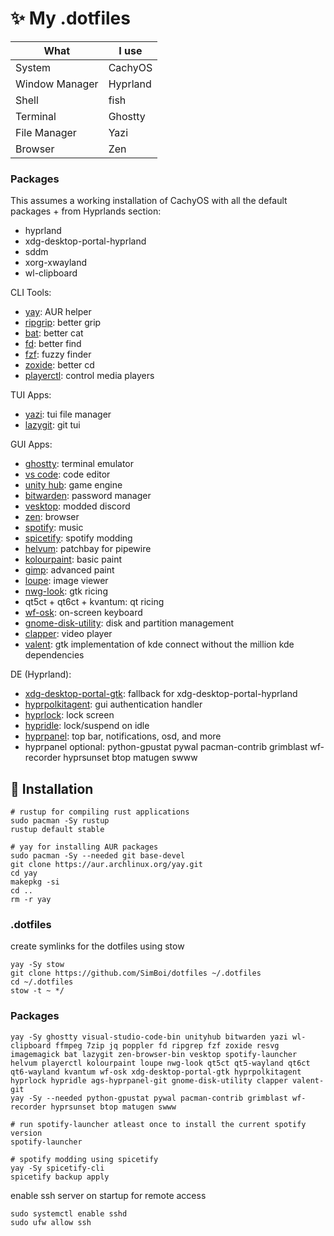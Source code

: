 # ✨ My .dotfiles

What | I use
-----|-----
System | CachyOS
Window Manager | Hyprland
Shell | fish
Terminal | Ghostty
File Manager | Yazi
Browser | Zen

### Packages

This assumes a working installation of CachyOS with all the default packages + from Hyprlands section:
* hyprland
* xdg-desktop-portal-hyprland
* sddm
* xorg-xwayland
* wl-clipboard

CLI Tools:

* [yay](https://github.com/Jguer/yay): AUR helper
* [ripgrip](https://github.com/BurntSushi/ripgrep): better grip
* [bat](https://github.com/sharkdp/bat?tab=readme-ov-file): better cat
* [fd](https://github.com/sharkdp/fd): better find
* [fzf](https://github.com/junegunn/fzf): fuzzy finder
* [zoxide](https://github.com/ajeetdsouza/zoxide): better cd
* [playerctl](https://github.com/altdesktop/playerctl): control media players

TUI Apps:

* [yazi](https://yazi-rs.github.io/docs/installation): tui file manager
* [lazygit](https://github.com/jesseduffield/lazygit): git tui

GUI Apps:

* [ghostty](https://ghostty.org/docs/install/binary#linux-(official)): terminal emulator
* [vs code](https://aur.archlinux.org/packages/visual-studio-code-bin): code editor
* [unity hub](https://aur.archlinux.org/packages/unityhub): game engine
* [bitwarden](https://archlinux.org/packages/extra/x86_64/bitwarden/): password manager
* [vesktop](https://vesktop.vencord.dev/install/linux/): modded discord
* [zen](https://aur.archlinux.org/packages/zen-browser-bin): browser
* [spotify](https://wiki.archlinux.org/title/Spotify): music
* [spicetify](https://spicetify.app/docs/advanced-usage/installation): spotify modding
* [helvum](https://github.com/relulz/helvum): patchbay for pipewire
* [kolourpaint](https://apps.kde.org/kolourpaint/): basic paint
* [gimp](): advanced paint
* [loupe](https://apps.gnome.org/Loupe/): image viewer
* [nwg-look](https://github.com/nwg-piotr/nwg-look): gtk ricing
* qt5ct + qt6ct + kvantum: qt ricing
* [wf-osk](https://github.com/WayfireWM/wf-osk): on-screen keyboard
* [gnome-disk-utility](https://apps.gnome.org/DiskUtility/): disk and partition management
* [clapper](https://github.com/Rafostar/clapper?tab=readme-ov-file): video player
* [valent](https://aur.archlinux.org/valent-git.git): gtk implementation of kde connect without the million kde dependencies

DE (Hyprland):

* [xdg-desktop-portal-gtk](https://wiki.hypr.land/Hypr-Ecosystem/xdg-desktop-portal-hyprland/): fallback for xdg-desktop-portal-hyprland
* [hyprpolkitagent](): gui authentication handler
* [hyprlock](https://wiki.hypr.land/Hypr-Ecosystem/hyprlock/): lock screen
* [hypridle](https://wiki.hypr.land/Hypr-Ecosystem/hypridle/): lock/suspend on idle
* [hyprpanel](https://hyprpanel.com/getting_started/hyprpanel.html): top bar, notifications, osd, and more
* hyprpanel optional: python-gpustat pywal pacman-contrib grimblast wf-recorder hyprsunset btop matugen swww

## 🚀 Installation

```shell
# rustup for compiling rust applications
sudo pacman -Sy rustup
rustup default stable
```

```shell
# yay for installing AUR packages
sudo pacman -Sy --needed git base-devel
git clone https://aur.archlinux.org/yay.git
cd yay
makepkg -si
cd ..
rm -r yay
```

### .dotfiles

create symlinks for the dotfiles using stow

```shell
yay -Sy stow
git clone https://github.com/SimBoi/dotfiles ~/.dotfiles
cd ~/.dotfiles
stow -t ~ */
```

### Packages

```shell
yay -Sy ghostty visual-studio-code-bin unityhub bitwarden yazi wl-clipboard ffmpeg 7zip jq poppler fd ripgrep fzf zoxide resvg imagemagick bat lazygit zen-browser-bin vesktop spotify-launcher helvum playerctl kolourpaint loupe nwg-look qt5ct qt5-wayland qt6ct qt6-wayland kvantum wf-osk xdg-desktop-portal-gtk hyprpolkitagent hyprlock hypridle ags-hyprpanel-git gnome-disk-utility clapper valent-git
yay -Sy --needed python-gpustat pywal pacman-contrib grimblast wf-recorder hyprsunset btop matugen swww
```

```shell
# run spotify-launcher atleast once to install the current spotify version
spotify-launcher
```

```shell
# spotify modding using spicetify
yay -Sy spicetify-cli
spicetify backup apply
```

enable ssh server on startup for remote access

```shell
sudo systemctl enable sshd
sudo ufw allow ssh
```
